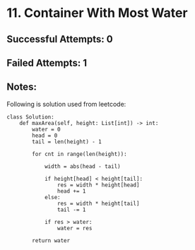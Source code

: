 # 11. Container With Most Water

## Successful Attempts: 0

## Failed Attempts: 1

## Notes: 

Following is solution used from leetcode:

```
class Solution:
    def maxArea(self, height: List[int]) -> int:
        water = 0
        head = 0
        tail = len(height) - 1

        for cnt in range(len(height)):
            
            width = abs(head - tail)
            
            if height[head] < height[tail]:   
                res = width * height[head]
                head += 1
            else:
                res = width * height[tail]
                tail -= 1

            if res > water:
                water = res

        return water
```


